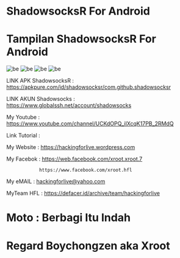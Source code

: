 # ShadowsocksR For Android 


# Tampilan ShadowsocksR For Android 
![be](https://raw.githubusercontent.com/boychongzen18/ShadowsocksR/master/ShadowsocksR.jpg)
![be](https://raw.githubusercontent.com/boychongzen18/ShadowsocksR/master/ShadowsocksR_1.jpg)
![be](https://raw.githubusercontent.com/boychongzen18/ShadowsocksR/master/ShadowsocksR_2.jpg)
![be](https://raw.githubusercontent.com/boychongzen18/ShadowsocksR/master/ShadowsocksR_3.jpg)

LINK APK ShadowsocksR : https://apkpure.com/id/shadowsocksr/com.github.shadowsocksr

LINK AKUN Shadowsocks : https://www.globalssh.net/account/shadowsocks

My Youtube    : https://www.youtube.com/channel/UCKdOPQ_iIXcqK17PB_2RMdQ

Link Tutorial : 

My Website    : https://hackingforlive.wordpress.com

My Facebok    : https://web.facebook.com/xroot.xroot.7

                https://www.facebook.com/xroot.hfl

My eMAIL      : hackingforlive@yahoo.com

MyTeam HFL    : https://defacer.id/archive/team/hackingforlive

# Moto : Berbagi Itu Indah

# Regard Boychongzen aka Xroot
